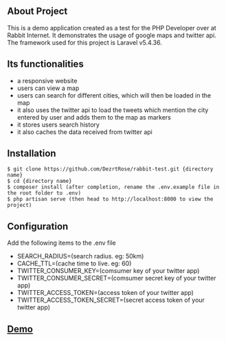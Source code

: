## About Project

This is a demo application created as a test for the PHP Developer over at Rabbit Internet. It demonstrates the usage of google maps and twitter api. The framework used for this project is Laravel v5.4.36.

## Its functionalities

- a responsive website
- users can view a map
- users can search for different cities, which will then be loaded in the map
- it also uses the twitter api to load the tweets which mention the city entered by user and adds them to the map as markers
- it stores users search history
- it also caches the data received from twitter api

## Installation
```
$ git clone https://github.com/DezrtRose/rabbit-test.git {directory name}
$ cd {directory name}
$ composer install (after completion, rename the .env.example file in the root folder to .env)
$ php artisan serve (then head to http://localhost:8000 to view the project)
```

## Configuration
Add the following items to the .env file
- SEARCH_RADIUS=(search radius. eg: 50km)
- CACHE_TTL=(cache time to live. eg: 60)
- TWITTER_CONSUMER_KEY=(comsumer key of your twitter app)
- TWITTER_CONSUMER_SECRET=(comsumer secret key of your twitter app)
- TWITTER_ACCESS_TOKEN=(access token of your twitter app)
- TWITTER_ACCESS_TOKEN_SECRET=(secret access token of your twitter app)

## [Demo](http://feeds.condatbackup.com/public/)
